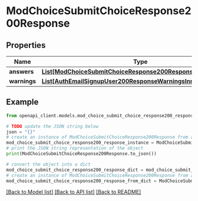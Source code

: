 # ModChoiceSubmitChoiceResponse200Response


## Properties

Name | Type | Description | Notes
------------ | ------------- | ------------- | -------------
**answers** | [**List[ModChoiceSubmitChoiceResponse200ResponseAnswersInner]**](ModChoiceSubmitChoiceResponse200ResponseAnswersInner.md) |  | 
**warnings** | [**List[AuthEmailSignupUser200ResponseWarningsInner]**](AuthEmailSignupUser200ResponseWarningsInner.md) |  | [optional] 

## Example

```python
from openapi_client.models.mod_choice_submit_choice_response200_response import ModChoiceSubmitChoiceResponse200Response

# TODO update the JSON string below
json = "{}"
# create an instance of ModChoiceSubmitChoiceResponse200Response from a JSON string
mod_choice_submit_choice_response200_response_instance = ModChoiceSubmitChoiceResponse200Response.from_json(json)
# print the JSON string representation of the object
print(ModChoiceSubmitChoiceResponse200Response.to_json())

# convert the object into a dict
mod_choice_submit_choice_response200_response_dict = mod_choice_submit_choice_response200_response_instance.to_dict()
# create an instance of ModChoiceSubmitChoiceResponse200Response from a dict
mod_choice_submit_choice_response200_response_from_dict = ModChoiceSubmitChoiceResponse200Response.from_dict(mod_choice_submit_choice_response200_response_dict)
```
[[Back to Model list]](../README.md#documentation-for-models) [[Back to API list]](../README.md#documentation-for-api-endpoints) [[Back to README]](../README.md)



